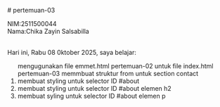 # pertemuan-03

NIM:2511500044<br>
Nama:Chika Zayin Salsabilla<br><br>

Hari ini, Rabu 08 0ktober 2025, saya belajar:
<ol>
<il>mengugunakan file emmet.html pertemuan-02 untuk file index.html pertemuan-03</li>
<il>memmbuat struktur from untuk section contact</li>
<li>membuat styling untuk selector ID #about</li>
<li>membuat styling untuk selector ID #about elemen h2</li>
<li>membuat syling untuk selector ID #about elemen p</li>
</ol>
